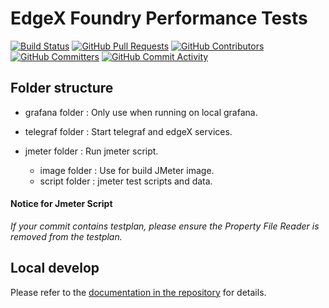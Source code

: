 # EdgeX Foundry Performance Tests
[![Build Status](https://jenkins.edgexfoundry.org/view/EdgeX%20Foundry%20Project/job/edgexfoundry/job/performance-test/job/master/badge/icon)](https://jenkins.edgexfoundry.org/view/EdgeX%20Foundry%20Project/job/edgexfoundry/job/performance-test/job/master/) [![GitHub Pull Requests](https://img.shields.io/github/issues-pr-raw/edgexfoundry/performance-test)](https://github.com/edgexfoundry/performance-test/pulls) [![GitHub Contributors](https://img.shields.io/github/contributors/edgexfoundry/performance-test)](https://github.com/edgexfoundry/performance-test/contributors) [![GitHub Committers](https://img.shields.io/badge/team-committers-green)](https://github.com/orgs/edgexfoundry/teams/performance-test-committers/members) [![GitHub Commit Activity](https://img.shields.io/github/commit-activity/m/edgexfoundry/performance-test)](https://github.com/edgexfoundry/performance-test/commits)



## Folder structure
- grafana folder : Only use when running on local grafana.

- telegraf folder : Start telegraf and edgeX services.

- jmeter folder : Run jmeter script.

  - image folder : Use for build JMeter 
  image. 
  - script folder : jmeter test scripts and data.




#### Notice for Jmeter Script
*If your commit contains testplan, please ensure the Property File Reader is removed from the testplan.*

## Local develop
Please refer to the [documentation in the repository](docs/Performance-Test-Environment-and-How-to-Develop-Test-Script.rst) for details.


